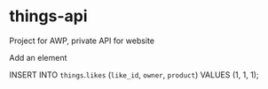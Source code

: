 # things-api
Project for AWP, private API for website

Add an element 

INSERT INTO `things`.`likes` (`like_id`, `owner`, `product`) VALUES (1, 1, 1);